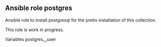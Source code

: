  Ansible role postgres
-----------------------

Ansible role to install postgresql for the pretix installation of this collection.

This role is work in progress.

Variables
postgres__user

